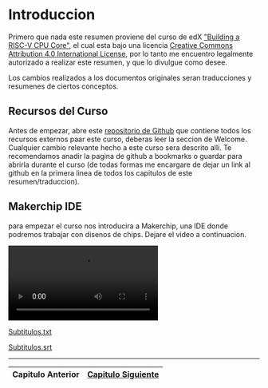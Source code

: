 # Introduccion

Primero que nada este resumen proviene del curso de edX ["Building a RISC-V CPU Core"](https://www.edx.org/course/building-a-risc-v-cpu-core), el cual esta bajo una licencia ​[Creative Commons Attribution 4.0 International License​](https://creativecommons.org/licenses/by/4.0/), por lo tanto me encuentro legalmente autorizado a realizar este resumen, y que lo divulgue como desee.

Los cambios realizados a los documentos originales seran traducciones y resumenes de ciertos conceptos.

## Recursos del Curso

Antes de empezar, abre este [repositorio de Github](https://github.com/stevehoover/Gates-To-RISC-V-Course) que contiene todos los recursos externos paar este curso, deberas leer la seccion de Welcome. Cualquier cambio relevante hecho a este curso sera descrito alli.
Te recomendamos anadir la pagina de github a bookmarks o guardar para abrirla durante el curso (de todas formas me encargare de dejar un link al github en la primera linea de todos los capitulos de este resumen/traduccion).

## Makerchip IDE

para empezar el curso nos introducira a Makerchip, una IDE donde podremos trabajar con disenos de chips. Dejare el video a continuacion.

![video1-makerchip.mp4](src/video1-1.mp4)

[Subtitulos.txt](src/sub1-1.txt)

[Subtitulos.srt](src/sub1-1.srt)


---
|Capitulo Anterior|[Capitulo Siguiente](2.md)|
|:-:|:-:|